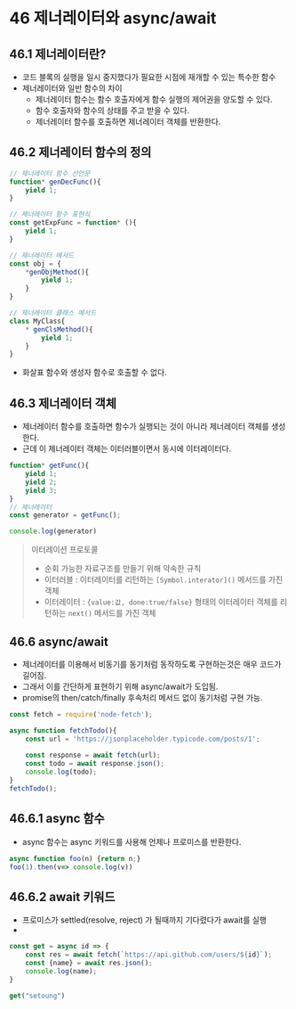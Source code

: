 # 46 제너레이터와 async/await
## 46.1 제너레이터란?
- 코드 블록의 실행을 일시 중지했다가 필요한 시점에 재개할 수 있는 특수한 함수
- 제너레이터와 일반 함수의 차이
  - 제너레이터 함수는 함수 호출자에게 함수 실행의 제어권을 양도할 수 있다.
  - 함수 호출자와 함수의 상태를 주고 받을 수 있다.
  - 제너레이터 함수를 호출하면 제너레이터 객체를 반환한다.

## 46.2 제너레이터 함수의 정의
```jsx
// 제너레이터 함수 선언문
function* genDecFunc(){
    yield 1;
}

// 제너레이터 함수 표현식
const getExpFunc = function* (){
    yield 1;
}

// 제너레이터 메서드
const obj = {
    *genObjMethod(){
        yield 1;
    }
}

// 제너레이터 클래스 메서드
class MyClass{
    * genClsMethod(){
        yield 1;
    }
}
```
- 화살표 함수와 생성자 함수로 호출할 수 없다.

## 46.3 제너레이터 객체
- 제너레이터 함수를 호출하면 함수가 실행되는 것이 아니라 제너레이터 객체를 생성한다.
- 근데 이 제너레이터 객체는 이터러블이면서 동시에 이터레이터다.
```jsx
function* getFunc(){
    yield 1;
    yield 2;
    yield 3;
}
// 제너레이터 
const generator = getFunc();

console.log(generator)
```

> 이터레이션 프로토콜
> - 순회 가능한 자료구조를 만들기 위해 약속한 규칙
> - 이터러블 : 이터레이터를 리턴하는 `[Symbol.interator]()` 메서드를 가진 객체
> - 이터레이터 : `{value:값, done:true/false}` 형태의 이터레이터 객체를 리턴하는 `next()` 메서드를 가진 객체


## 46.6 async/await
- 제너레이터를 이용해서 비동기를 동기처럼 동작하도록 구현하는것은 매우 코드가 길어짐.
- 그래서 이를 간단하게 표현하기 위해 async/await가 도입됨.
- promise의 then/catch/finally 후속처리 메서드 없이 동기처럼 구현 가능.
```jsx
const fetch = require('node-fetch');

async function fetchTodo(){
    const url = 'https://jsonplaceholder.typicode.com/posts/1';
    
    const response = await fetch(url);
    const todo = await response.json();
    console.log(todo);
}
fetchTodo();
```
## 46.6.1 async 함수
- async 함수는 async 키워드를 사용해 언제나 프로미스를 반환한다.
```jsx
async function foo(n) {return n;}
foo(1).then(v=> console.log(v))
```

## 46.6.2 await 키워드
- 프로미스가 settled(resolve, reject) 가 될때까지 기다렸다가 await를 실행
- 
```jsx
const get = async id => {
    const res = await fetch(`https://api.github.com/users/${id}`);
    const {name} = await res.json();
    console.log(name);
}

get("setoung")
```

